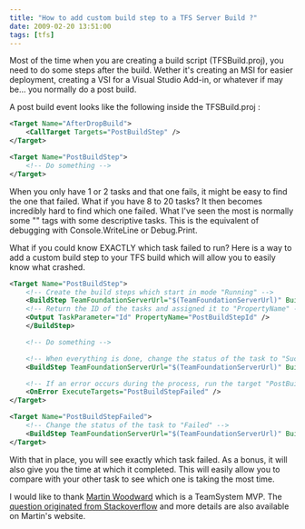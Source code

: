 ```yaml
---
title: "How to add custom build step to a TFS Server Build ?"
date: 2009-02-20 13:51:00
tags: [tfs]
---
```


Most of the time when you are creating a build script (TFSBuild.proj), you need to do some steps after the build. Wether it's creating an MSI for easier deployment, creating a VSI for a Visual Studio Add-in, or whatever if may be... you normally do a post build.

A post build event looks like the following inside the TFSBuild.proj :

```xml
<Target Name="AfterDropBuild">
    <CallTarget Targets="PostBuildStep" />
</Target>

<Target Name="PostBuildStep">
    <!-- Do something -->
</Target>
```

When you only have 1 or 2 tasks and that one fails, it might be easy to find the one that failed. What if you have 8 to 20 tasks? It then becomes incredibly hard to find which one failed. What I've seen the most is normally some "<Message />" tags with some descriptive tasks. This is the equivalent of debugging with Console.WriteLine or Debug.Print.

What if you could know EXACTLY which task failed to run? Here is a way to add a custom build step to your TFS build which will allow you to easily know what crashed.

```xml
<Target Name="PostBuildStep">
    <!-- Create the build steps which start in mode "Running" -->
    <BuildStep TeamFoundationServerUrl="$(TeamFoundationServerUrl)" BuildUri="$(BuildUri)" Message="Doing Something on a PostBuild Event" Condition=" '$(IsDesktopBuild)' != 'true' ">
    <!-- Return the ID of the tasks and assigned it to "PropertyName" -->
    <Output TaskParameter="Id" PropertyName="PostBuildStepId" />
    </BuildStep>

    <!-- Do something -->

    <!-- When everything is done, change the status of the task to "Succeeded" -->
    <BuildStep TeamFoundationServerUrl="$(TeamFoundationServerUrl)" BuildUri="$(BuildUri)" Id="$(PostBuildStepId)" Status="Succeeded" Condition=" '$(IsDesktopBuild)' != 'true' " />

    <!-- If an error occurs during the process, run the target "PostBuildStepFailed" -->
    <OnError ExecuteTargets="PostBuildStepFailed" />
</Target>

<Target Name="PostBuildStepFailed">
    <!-- Change the status of the task to "Failed" -->
    <BuildStep TeamFoundationServerUrl="$(TeamFoundationServerUrl)" BuildUri="$(BuildUri)" Id="$(PostBuildStepId)" Status="Failed" Condition=" '$(IsDesktopBuild)' != 'true' " />
</Target>
```

With that in place, you will see exactly which task failed. As a bonus, it will also give you the time at which it completed. This will easily allow you to compare with your other task to see which one is taking the most time.

I would like to thank [Martin Woodward](http://www.woodwardweb.com/) which is a TeamSystem MVP. The [question originated from Stackoverflow](http://stackoverflow.com/questions/226717/how-can-we-display-a-step-inside-visual-studio-build-process) and more details are also available on Martin's website.